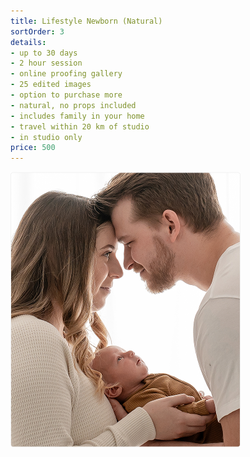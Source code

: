 ```yaml
---
title: Lifestyle Newborn (Natural)
sortOrder: 3
details:
- up to 30 days
- 2 hour session
- online proofing gallery
- 25 edited images 
- option to purchase more 
- natural, no props included
- includes family in your home
- travel within 20 km of studio
- in studio only
price: 500
---
```

![Lifestyle Newborn.](../../assets/lifestyleNewborn.png)
